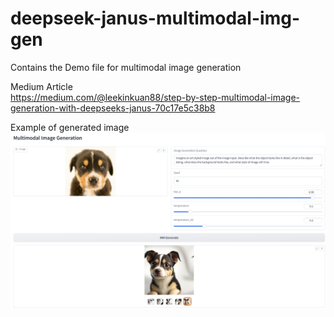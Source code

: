 # deepseek-janus-multimodal-img-gen
Contains the Demo file for multimodal image generation

Medium Article <br>
https://medium.com/@leekinkuan88/step-by-step-multimodal-image-generation-with-deepseeks-janus-70c17e5c38b8

Example of generated image<br>
![alt text](https://github.com/kinkuan/deepseek-janus-multimodal-img-gen/blob/main/TheResult.png?raw=true)
